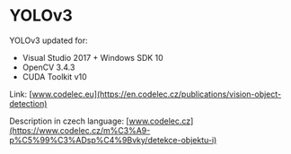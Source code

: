 # YOLOv3
YOLOv3 updated for:
* Visual Studio 2017 + Windows SDK 10 
* OpenCV 3.4.3
* CUDA Toolkit v10

Link: [www.codelec.eu](https://en.codelec.cz/publications/vision-object-detection)

Description in czech language:
  [www.codelec.cz](https://www.codelec.cz/m%C3%A9-p%C5%99%C3%ADsp%C4%9Bvky/detekce-objektu-i)
